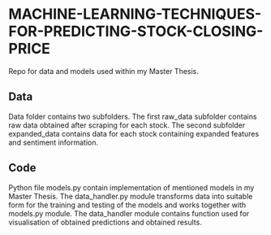 # MACHINE-LEARNING-TECHNIQUES-FOR-PREDICTING-STOCK-CLOSING-PRICE
Repo for data and models used within my Master Thesis.
## Data
Data folder contains two subfolders. The first raw_data subfolder contains raw data obtained after scraping for each stock.
The second subfolder expanded_data contains data for each stock containing expanded features and sentiment information.
## Code
Python file models.py contain implementation of mentioned models in my Master Thesis.
The data_handler.py module transforms data into suitable form for the training and testing of the models and works together with models.py module.
The data_handler module contains function used for visualisation of obtained predictions and obtained results.